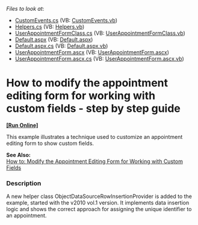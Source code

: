 <!-- default file list -->
*Files to look at*:

* [CustomEvents.cs](./CS/WebSite/App_Code/CustomEvents.cs) (VB: [CustomEvents.vb](./VB/WebSite/App_Code/CustomEvents.vb))
* [Helpers.cs](./CS/WebSite/App_Code/Helpers.cs) (VB: [Helpers.vb](./VB/WebSite/App_Code/Helpers.vb))
* [UserAppointmentFormClass.cs](./CS/WebSite/App_Code/UserAppointmentFormClass.cs) (VB: [UserAppointmentFormClass.vb](./VB/WebSite/App_Code/UserAppointmentFormClass.vb))
* [Default.aspx](./CS/WebSite/Default.aspx) (VB: [Default.aspx](./VB/WebSite/Default.aspx))
* [Default.aspx.cs](./CS/WebSite/Default.aspx.cs) (VB: [Default.aspx.vb](./VB/WebSite/Default.aspx.vb))
* [UserAppointmentForm.ascx](./CS/WebSite/MyForms/UserAppointmentForm.ascx) (VB: [UserAppointmentForm.ascx](./VB/WebSite/MyForms/UserAppointmentForm.ascx))
* [UserAppointmentForm.ascx.cs](./CS/WebSite/MyForms/UserAppointmentForm.ascx.cs) (VB: [UserAppointmentForm.ascx.vb](./VB/WebSite/MyForms/UserAppointmentForm.ascx.vb))
<!-- default file list end -->
# How to modify the appointment editing form for working with custom fields - step by step guide
<!-- run online -->
**[[Run Online]](https://codecentral.devexpress.com/e1074/)**
<!-- run online end -->


<p>This example illustrates a technique used to customize an appointment editing form to show custom fields.</p>
<p><strong>See Also:</strong><br /><a href="https://documentation.devexpress.com/#AspNet/CustomDocument5464">How to: Modify the Appointment Editing Form for Working with Custom Fields</a></p>


<h3>Description</h3>

<p>A new helper class ObjectDataSourceRowInsertionProvider is added to the example, started with the v2010 vol.1 version. It implements data insertion logic and shows the correct approach for assigning the unique identifier to an appointment.</p>

<br/>


